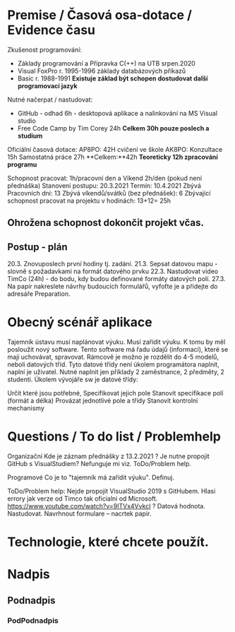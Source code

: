 # Premise / Časová osa-dotace / Evidence času

Zkušenost programování: 
- Základy programování a Přípravka C(++) na UTB srpen.2020
- Visual FoxPro r. 1995-1996 základy databázových příkazů
- Basic r. 1988-1991
**Existuje základ být schopen dostudovat další programovací jazyk**

Nutné načerpat / nastudovat: 
- GitHub - odhad 6h - desktopová aplikace a nalinkování na MS Visual studio
- Free Code Camp by Tim Corey 24h
**Celkem 30h pouze poslech a studium**

Oficiální časová dotace: 
AP8PO: 42H cvičení ve škole
AK8PO: Konzultace 15h Samostatná práce 27h 
**Celkem:**42h
**Teoreticky 12h zpracování programu**

Schopnost pracovat: 1h/pracovní den a Víkend 2h/den (pokud není přednáška)
Stanovení postupu: 20.3.2021
Termín: 10.4.2021 
Zbývá Pracovních dní: 13  Zbývá víkendů/svátků (bez přednášek): 6
Zbývající schopnost pracovat na projektu v hodinách: 13+12= 25h
## Ohrožena schopnost dokončit projekt včas. 

## Postup - plán
20.3. Znovuposlech první hodiny tj. zadání. 
21.3. Sepsat datovou mapu - slovně s požadavkami na formát datového prvku
22.3. Nastudovat video TimCo (24h) - do bodu, kdy budou definované formáty datových polí. 
27.3. Na papír nakreslete návrhy budoucích formulářů, vyfoťte je a přidejte do adresáře Preparation.


# Obecný scénář aplikace
Tajemník ústavu musí naplánovat výuku. Musí zařídit výuku.  K tomu by měl posloužit nový software. Tento software má řadu údajů (informací), které se mají uchovávat, spravovat. Rámcově je možno je rozdělit do 4-5 modelů, neboli datových tříd. Tyto datové třídy není úkolem programátora naplnit, naplní je uživatel. Nutné naplnit jen příklady 2 zaměstnance, 2 předměty, 2 studenti. Úkolem  vývojáře sw je datové třídy: 

Určit které jsou potřebné, 
Specifikovat jejich pole 
Stanovit specifikace polí (formát a délka) 
Provázat jednotlivé pole a třídy 
Stanovit kontrolní mechanismy 


# Questions / To do list / Problemhelp
Organizační 
Kde je záznam přednášky z 13.2.2021 
? Je nutne propojit GitHub s VisualStudiem? Nefunguje mi viz. ToDo/Problem help.

Programové 
Co je to "tajemník má zařídit výuku". Definuj.  

ToDo/Problem help:
Nejde propojit VisualStudio 2019 s GitHubem. Hlasi errory jak verze od Timco tak oficialni od Microsoft. 
https://www.youtube.com/watch?v=9ITVx4VvkcI
?
Datová hodnota. Nastudovat. 
Navrhnout formulare – nacrtek papir. 

# Technologie, které chcete použít.

# Nadpis
## Podnadpis
### PodPodnadpis
